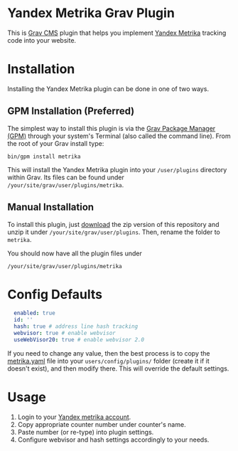 # Yandex Metrika Grav Plugin

This is [Grav CMS](http://getgrav.org) plugin that helps you implement [Yandex Metrika](https://metrika.yandex.com/) tracking code into your website.

# Installation

Installing the Yandex Metrika plugin can be done in one of two ways.

## GPM Installation (Preferred)

The simplest way to install this plugin is via the [Grav Package Manager (GPM)](http://learn.getgrav.org/advanced/grav-gpm) through your system's Terminal (also called the command line).  From the root of your Grav install type:

    bin/gpm install metrika

This will install the Yandex Metrika plugin into your `/user/plugins` directory within Grav. Its files can be found under `/your/site/grav/user/plugins/metrika`.

## Manual Installation

To install this plugin, just [download](https://github.com/helios-ag/grav-metrika/archive/master.zip) the zip version of this repository and unzip it under `/your/site/grav/user/plugins`. Then, rename the folder to `metrika`.

You should now have all the plugin files under

    /your/site/grav/user/plugins/metrika

# Config Defaults

```yaml
  enabled: true
  id: ''
  hash: true # address line hash tracking
  webvisor: true # enable webvisor
  useWebVisor20: true # enable webvisor 2.0
```

If you need to change any value, then the best process is to copy the [metrika.yaml](metrika.yaml) file into your `users/config/plugins/` folder (create it if it doesn't exist), and then modify there. This will override the default settings.

# Usage

1. Login to your [Yandex metrika account](https://metrika.yandex.com/).
2. Copy appropriate counter number under counter's name.
3. Paste number (or re-type) into plugin settings.
4. Configure webvisor and hash settings accordingly to your needs.
